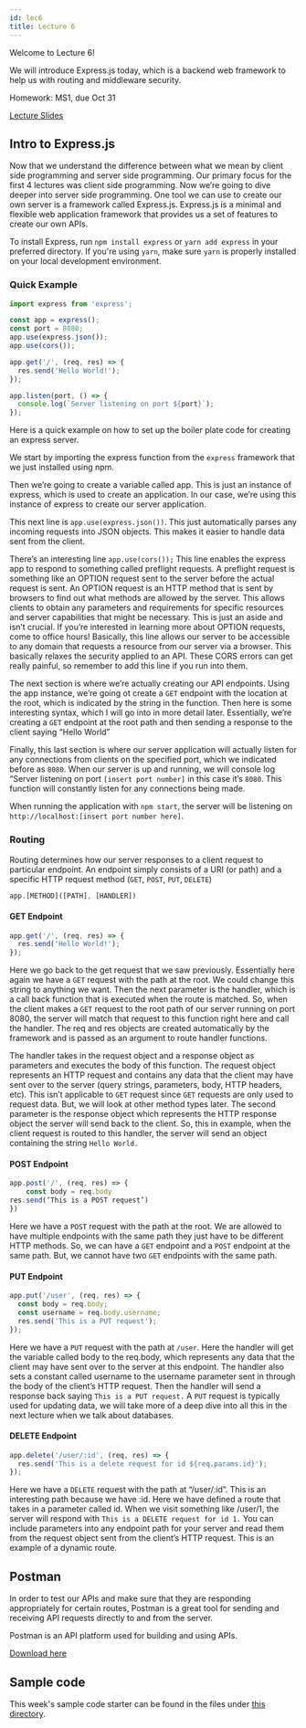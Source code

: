```yaml
---
id: lec6
title: Lecture 6
---
```

Welcome to Lecture 6!

We will introduce Express.js today, which is a backend web framework to help us with routing and middleware security.

Homework: MS1, due Oct 31

[Lecture Slides](https://docs.google.com/presentation/d/1mlzPsMicTSNz97K7VlBi0WkdrKv4BXNGg-xp12Wp9-I/edit?slide=id.g3432863c193_0_4#slide=id.g3432863c193_0_4)

## Intro to Express.js

Now that we understand the difference between what we mean by client side programming and server side programming. Our primary focus for the first 4 lectures was client side programming. Now we’re going to dive deeper into server side programming. One tool we can use to create our own server is a framework called Express.js. Express.js is a minimal and flexible web application framework that provides us a set of features to create our own APIs.

To install Express, run `npm install express` or `yarn add express` in your preferred directory. If you're using `yarn`, make sure `yarn` is properly installed on your local development environment.

### Quick Example

```typescript
import express from 'express';

const app = express();
const port = 8080;
app.use(express.json());
app.use(cors());

app.get('/', (req, res) => {
  res.send('Hello World!');
});

app.listen(port, () => {
  console.log(`Server listening on port ${port}`);
});
```

Here is a quick example on how to set up the boiler plate code for creating an express server.

We start by importing the express function from the `express` framework that we just installed using npm.

Then we’re going to create a variable called app. This is just an instance of express, which is used to create an application. In our case, we’re using this instance of express to create our server application.

This next line is `app.use(express.json())`. This just automatically parses any incoming requests into JSON objects. This makes it easier to handle data sent from the client.

There’s an interesting line `app.use(cors());` This line enables the express app to respond to something called preflight requests. A preflight request is something like an OPTION request sent to the server before the actual request is sent. An OPTION request is an HTTP method that is sent by browsers to find out what methods are allowed by the server. This allows clients to obtain any parameters and requirements for specific resources and server capabilities that might be necessary. This is just an aside and isn’t crucial. If you’re interested in learning more about OPTION requests, come to office hours! Basically, this line allows our server to be accessible to any domain that requests a resource from our server via a browser. This basically relaxes the security applied to an API. These CORS errors can get really painful, so remember to add this line if you run into them.

The next section is where we’re actually creating our API endpoints. Using the app instance, we’re going ot create a `GET` endpoint with the location at the root, which is indicated by the string in the function. Then here is some interesting syntax, which I will go into in more detail later. Essentially, we’re creating a `GET` endpoint at the root path and then sending a response to the client saying “Hello World”

Finally, this last section is where our server application will actually listen for any connections from clients on the specified port, which we indicated before as `8080`. When our server is up and running, we will console log “Server listening on port `[insert port number]` in this case it’s `8080`. This function will constantly listen for any connections being made.

When running the application with `npm start`, the server will be listening on `http://localhost:[insert port number here]`.

### Routing

Routing determines how our server responses to a client request to particular endpoint. An endpoint simply consists of a URI (or path) and a specific HTTP request method (`GET`, `POST`, `PUT`, `DELETE`)

```typescript
app.[METHOD]([PATH], [HANDLER])
```

#### GET Endpoint

```typescript
app.get('/', (req, res) => {
  res.send('Hello World!');
});
```

Here we go back to the get request that we saw previously. Essentially here again we have a `GET` request with the path at the root. We could change this string to anything we want. Then the next parameter is the handler, which is a call back function that is executed when the route is matched. So, when the client makes a `GET` request to the root path of our server running on port 8080, the server will match that request to this function right here and call the handler. The req and res objects are created automatically by the framework and is passed as an argument to route handler functions.

The handler takes in the request object and a response object as parameters and executes the body of this function. The request object represents an HTTP request and contains any data that the client may have sent over to the server (query strings, parameters, body, HTTP headers, etc). This isn’t applicable to `GET` request since `GET` requests are only used to request data. But, we will look at other method types later. The second parameter is the response object which represents the HTTP response object the server will send back to the client. So, this in example, when the client request is routed to this handler, the server will send an object containing the string `Hello World.`

#### POST Endpoint

```typescript
app.post('/', (req, res) => {
  	const body = req.body
res.send(‘This is a POST request’)
})
```

Here we have a `POST` request with the path at the root. We are allowed to have multiple endpoints with the same path they just have to be different HTTP methods. So, we can have a `GET` endpoint and a `POST` endpoint at the same path. But, we cannot have two `GET` endpoints with the same path.

#### PUT Endpoint

```typescript
app.put('/user', (req, res) => {
  const body = req.body;
  const username = req.body.username;
  res.send('This is a PUT request');
});
```

Here we have a `PUT` request with the path at `/user`.
Here the handler will get the variable called body to the req.body, which represents any data that the client may have sent over to the server at this endpoint. The handler also sets a constant called username to the username parameter sent in through the body of the client’s HTTP request. Then the handler will send a response back saying `This is a PUT request.` A `PUT` request is typically used for updating data, we will take more of a deep dive into all this in the next lecture when we talk about databases.

#### DELETE Endpoint

```typescript
app.delete('/user/:id', (req, res) => {
  res.send('This is a delete request for id ${req.params.id}');
});
```

Here we have a `DELETE` request with the path at “/user/:id”. This is an interesting path because we have :id. Here we have defined a route that takes in a parameter called id. When we visit something like /user/1, the server will respond with `This is a DELETE request for id 1.` You can include parameters into any endpoint path for your server and read them from the request object sent from the client’s HTTP request. This is an example of a dynamic route.

## Postman

In order to test our APIs and make sure that they are responding appropriately for certain routes, Postman is a great tool for sending and receiving API requests directly to and from the server.

Postman is an API platform used for building and using APIs.

[Download here](https://www.postman.com/)

## Sample code

This week's sample code starter can be found in the files under [this directory](https://github.com/cornell-dti/trends-mono-fa25).
